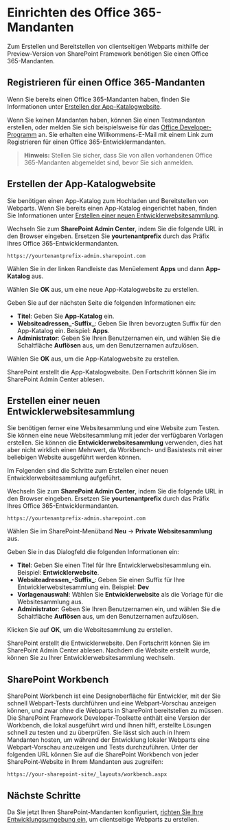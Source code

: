 # <a name="set-up-your-office-365-tenant"></a>Einrichten des Office 365-Mandanten

Zum Erstellen und Bereitstellen von clientseitigen Webparts mithilfe der Preview-Version von SharePoint Framework benötigen Sie einen Office 365-Mandanten. 

## <a name="sign-up-for-an-office-365-tenant"></a>Registrieren für einen Office 365-Mandanten
Wenn Sie bereits einen Office 365-Mandanten haben, finden Sie Informationen unter [Erstellen der App-Katalogwebsite](#create-app-catalog-site).

Wenn Sie keinen Mandanten haben, können Sie einen Testmandanten erstellen, oder melden Sie sich beispielsweise für das [Office Developer-Programm](https://profile.microsoft.com/RegSysProfileCenter/wizardnp.aspx?wizid=7a6e3d71-b057-49cc-b2aa-158ff23432f3&lcid=1033&culture=en-us&dir=LTR) an. Sie erhalten eine Willkommens-E-Mail mit einem Link zum Registrieren für einen Office 365-Entwicklermandanten. 

>**Hinweis:** Stellen Sie sicher, dass Sie von allen vorhandenen Office 365-Mandanten abgemeldet sind, bevor Sie sich anmelden.

## <a name="create-app-catalog-site"></a>Erstellen der App-Katalogwebsite
Sie benötigen einen App-Katalog zum Hochladen und Bereitstellen von Webparts. Wenn Sie bereits einen App-Katalog eingerichtet haben, finden Sie Informationen unter [Erstellen einer neuen Entwicklerwebsitesammlung](#create-a-new-developer-site-collection).  

Wechseln Sie zum **SharePoint Admin Center**, indem Sie die folgende URL in den Browser eingeben. Ersetzen Sie **yourtenantprefix** durch das Präfix Ihres Office 365-Entwicklermandanten.
    
```
https://yourtenantprefix-admin.sharepoint.com
```
    
Wählen Sie in der linken Randleiste das Menüelement **Apps** und dann **App-Katalog** aus.

Wählen Sie **OK** aus, um eine neue App-Katalogwebsite zu erstellen.

Geben Sie auf der nächsten Seite die folgenden Informationen ein:

* **Titel**: Geben Sie **App-Katalog** ein.
* **Websiteadressen_-Suffix_**: Geben Sie Ihren bevorzugten Suffix für den App-Katalog ein. Beispiel: **Apps**.
* **Administrator**: Geben Sie Ihren Benutzernamen ein, und wählen Sie die Schaltfläche **Auflösen** aus, um den Benutzernamen aufzulösen.

Wählen Sie **OK** aus, um die App-Katalogwebsite zu erstellen.

SharePoint erstellt die App-Katalogwebsite. Den Fortschritt können Sie im SharePoint Admin Center ablesen.

## <a name="create-a-new-developer-site-collection"></a>Erstellen einer neuen Entwicklerwebsitesammlung
Sie benötigen ferner eine Websitesammlung und eine Website zum Testen. Sie können eine neue Websitesammlung mit jeder der verfügbaren Vorlagen erstellen. Sie können die **Entwicklerwebsitesammlung** verwenden, dies hat aber nicht wirklich einen Mehrwert, da Workbench- und Basistests mit einer beliebigen Website ausgeführt werden können.

Im Folgenden sind die Schritte zum Erstellen einer neuen Entwicklerwebsitesammlung aufgeführt.

 Wechseln Sie zum **SharePoint Admin Center**, indem Sie die folgende URL in den Browser eingeben. Ersetzen Sie **yourtenantprefix** durch das Präfix Ihres Office 365-Entwicklermandanten.
    
```
https://yourtenantprefix-admin.sharepoint.com
```
    
Wählen Sie im SharePoint-Menüband **Neu** -> **Private Websitesammlung** aus.

Geben Sie in das Dialogfeld die folgenden Informationen ein:

* **Titel**: Geben Sie einen Titel für Ihre Entwicklerwebsitesammlung ein. Beispiel: **Entwicklerwebsite**.
* **Websiteadressen_-Suffix_**: Geben Sie einen Suffix für Ihre Entwicklerwebsitesammlung ein. Beispiel: **Dev**
* **Vorlagenauswahl**: Wählen Sie **Entwicklerwebsite** als die Vorlage für die Websitesammlung aus.
* **Administrator**: Geben Sie Ihren Benutzernamen ein, und wählen Sie die Schaltfläche **Auflösen** aus, um den Benutzernamen aufzulösen.

Klicken Sie auf **OK**, um die Websitesammlung zu erstellen.

SharePoint erstellt die Entwicklerwebsite. Den Fortschritt können Sie im SharePoint Admin Center ablesen. Nachdem die Website erstellt wurde, können Sie zu Ihrer Entwicklerwebsitesammlung wechseln.

## <a name="sharepoint-workbench"></a>SharePoint Workbench
SharePoint Workbench ist eine Designoberfläche für Entwickler, mit der Sie schnell Webpart-Tests durchführen und eine Webpart-Vorschau anzeigen können, und zwar ohne die Webparts in SharePoint bereitstellen zu müssen. Die SharePoint Framework Developer-Toolkette enthält eine Version der Workbench, die lokal ausgeführt wird und Ihnen hilft, erstellte Lösungen schnell zu testen und zu überprüfen. Sie lässt sich auch in Ihrem Mandanten hosten, um während der Entwicklung lokaler Webparts eine Webpart-Vorschau anzuzeigen und Tests durchzuführen. Unter der folgenden URL können Sie auf die SharePoint Workbench von jeder SharePoint-Website in Ihrem Mandanten aus zugreifen:

```
https://your-sharepoint-site/_layouts/workbench.aspx
```

## <a name="next-steps"></a>Nächste Schritte
Da Sie jetzt Ihren SharePoint-Mandanten konfiguriert, [richten Sie Ihre Entwicklungsumgebung ein](./set-up-your-development-environment), um clientseitige Webparts zu erstellen.

